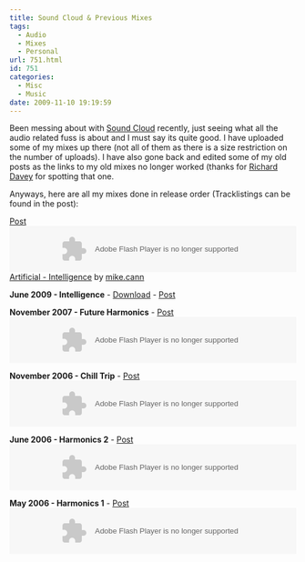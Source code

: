 ```yaml
---
title: Sound Cloud & Previous Mixes
tags:
  - Audio
  - Mixes
  - Personal
url: 751.html
id: 751
categories:
  - Misc
  - Music
date: 2009-11-10 19:19:59
---
```


Been messing about with [Sound Cloud](https://soundcloud.com/mike-cann) recently, just seeing what all the audio related fuss is about and I must say its quite good. I have uploaded some of my mixes up there (not all of them as there is a size restriction on the number of uploads). I have also gone back and edited some of my old posts as the links to my old mixes no longer worked (thanks for [Richard Davey](https://www.photonstorm.com/) for spotting that one.

<!-- more -->

Anyways, here are all my mixes done in release order (Tracklistings can be found in the post):

[Post](https://www.mikecann.co.uk/audio/personal-mixes/new-mix-coalescence/)
<object height="81" width="100%"> <param name="movie" value="https://player.soundcloud.com/player.swf?url=http%3A%2F%2Fapi.soundcloud.com%2Ftracks%2F29692245"></param> <param name="allowscriptaccess" value="always"></param> <embed allowscriptaccess="always" height="81" src="https://player.soundcloud.com/player.swf?url=http%3A%2F%2Fapi.soundcloud.com%2Ftracks%2F29692245" type="application/x-shockwave-flash" width="100%"></embed> </object> <span>[Artificial - Intelligence](https://soundcloud.com/mike-cann/artificial-intelligence) by [mike.cann](https://soundcloud.com/mike-cann)</span>

**June 2009 - Intelligence** - [Download](https://www.mikecann.co.uk/MP3s/Artificial%20-%20Intelligence.mp3) - [Post](https://www.mikecann.co.uk/audio/new-mix-artificial-intelligence/)

**November 2007 - Future Harmonics** - [Post](https://www.mikecann.co.uk/audio/artificial-future-harmonics/)
<object classid="clsid:d27cdb6e-ae6d-11cf-96b8-444553540000" width="100%" height="81" codebase="https://download.macromedia.com/pub/shockwave/cabs/flash/swflash.cab#version=6,0,40,0"><param name="allowscriptaccess" value="always" /><param name="src" value="https://player.soundcloud.com/player.swf?url=http%3A%2F%2Fsoundcloud.com%2Fmike-cann%2Ffuture-harmonics" /><embed type="application/x-shockwave-flash" width="100%" height="81" src="https://player.soundcloud.com/player.swf?url=http%3A%2F%2Fsoundcloud.com%2Fmike-cann%2Ffuture-harmonics" allowscriptaccess="always"></embed></object>

**November 2006 - Chill Trip** - [Post](https://www.mikecann.co.uk/audio/personal-mixes/artificial-chilltrip/)
<object classid="clsid:d27cdb6e-ae6d-11cf-96b8-444553540000" width="100%" height="81" codebase="https://download.macromedia.com/pub/shockwave/cabs/flash/swflash.cab#version=6,0,40,0"><param name="allowscriptaccess" value="always" /><param name="src" value="https://player.soundcloud.com/player.swf?url=http%3A%2F%2Fsoundcloud.com%2Fmike-cann%2Fchilltrip" /><embed type="application/x-shockwave-flash" width="100%" height="81" src="https://player.soundcloud.com/player.swf?url=http%3A%2F%2Fsoundcloud.com%2Fmike-cann%2Fchilltrip" allowscriptaccess="always"></embed></object> <span>[](https://soundcloud.com/mike-cann/chilltrip)</span>

**June 2006 - Harmonics 2** - [Post](https://www.mikecann.co.uk/audio/personal-mixes/artificial-harmonics-part-2/)
<object classid="clsid:d27cdb6e-ae6d-11cf-96b8-444553540000" width="100%" height="81" codebase="https://download.macromedia.com/pub/shockwave/cabs/flash/swflash.cab#version=6,0,40,0"><param name="allowscriptaccess" value="always" /><param name="src" value="https://player.soundcloud.com/player.swf?url=http%3A%2F%2Fsoundcloud.com%2Fmike-cann%2Fartificial-harmonics-part2" /><embed type="application/x-shockwave-flash" width="100%" height="81" src="https://player.soundcloud.com/player.swf?url=http%3A%2F%2Fsoundcloud.com%2Fmike-cann%2Fartificial-harmonics-part2" allowscriptaccess="always"></embed></object> <span>[](https://soundcloud.com/mike-cann/artificial-harmonics-part2)</span>

**May 2006 - Harmonics 1** - [Post](https://www.mikecann.co.uk/audio/personal-mixes/artificial-harmonics-part-1/)
<object classid="clsid:d27cdb6e-ae6d-11cf-96b8-444553540000" width="100%" height="81" codebase="https://download.macromedia.com/pub/shockwave/cabs/flash/swflash.cab#version=6,0,40,0"><param name="allowscriptaccess" value="always" /><param name="src" value="https://player.soundcloud.com/player.swf?url=http%3A%2F%2Fsoundcloud.com%2Fmike-cann%2Fartificial-harmonics-part-1" /><embed type="application/x-shockwave-flash" width="100%" height="81" src="https://player.soundcloud.com/player.swf?url=http%3A%2F%2Fsoundcloud.com%2Fmike-cann%2Fartificial-harmonics-part-1" allowscriptaccess="always"></embed></object> <span>[](https://soundcloud.com/mike-cann/artificial-harmonics-part-1)</span>
